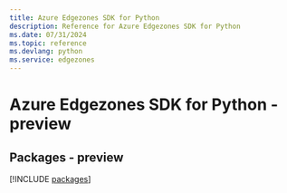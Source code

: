 ```yaml
---
title: Azure Edgezones SDK for Python
description: Reference for Azure Edgezones SDK for Python
ms.date: 07/31/2024
ms.topic: reference
ms.devlang: python
ms.service: edgezones
---
```

# Azure Edgezones SDK for Python - preview
## Packages - preview
[!INCLUDE [packages](edgezones-index.md)]